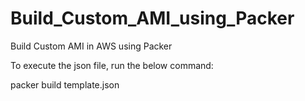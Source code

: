 # Build_Custom_AMI_using_Packer
Build Custom AMI in AWS using Packer

To execute the json file, run the below command:

packer build template.json
